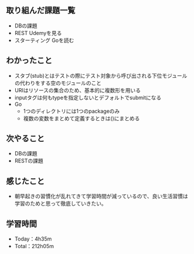 ## 取り組んだ課題一覧
- DBの課題
- REST Udemyを見る
- スターティング Goを読む

## わかったこと
- スタブ(stub)とはテストの際にテスト対象から呼び出される下位モジュールの代わりをする空のモジュールのこと
- URIはリソースの集合のため、基本的に複数形を用いる
- inputタグは何もtypeを指定しないとデフォルトでsubmitになる
- Go
  - 1つのディレクトリには1つのpackageのみ
  - 複数の変数をまとめて定義するときは()にまとめる

## 次やること
- DBの課題
- RESTの課題

## 感じたこと
- 朝早起きの習慣化が乱れてきて学習時間が減っているので、良い生活習慣は学習のためと思って徹底していきたい。

## 学習時間　
- Today：4h35m
- Total：212h05m
